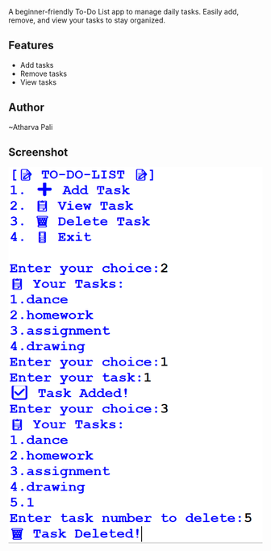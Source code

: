 A beginner-friendly To-Do List app to manage daily tasks.
Easily add, remove, and view your tasks to stay organized.

## Features
- Add tasks
- Remove tasks
- View tasks

## Author
~Atharva Pali

## Screenshot
![Screenshot of To-Do List](to-do-list_ss.png)
